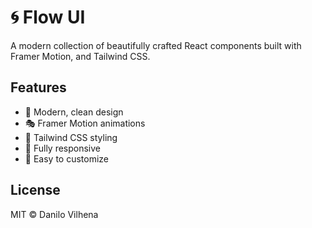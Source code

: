 # 🌀 Flow UI

A modern collection of beautifully crafted React components built with Framer Motion, and Tailwind CSS.

## Features

- 🎨 Modern, clean design
- 🎭 Framer Motion animations
- 🎯 Tailwind CSS styling
- 📱 Fully responsive
- 🔧 Easy to customize

## License

MIT © Danilo Vilhena
